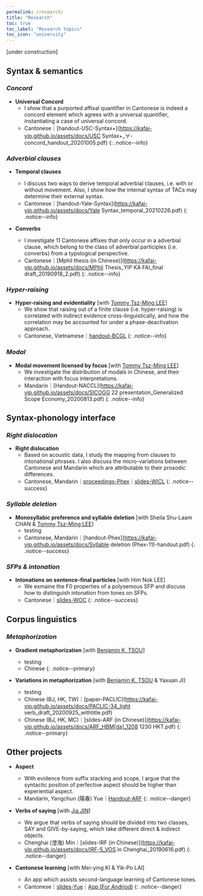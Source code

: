 ```yaml
---
permalink: /research/
title: "Research"
toc: true
toc_label: "Research topics"
toc_icon: "university"
---
```


[under construction]

## Syntax & semantics

### *Concord*

- **Universal Concord**
    - I show that a purported affixal quantifier in Cantonese is indeed a concord element which agrees with a universal quantifier, instantiating a case of universal concord. 
    - Cantonese｜[handout-USC-Syntax+](https://kafai-yip.github.io/assets/docs/USC Syntax+_∀-concord_handout_20201005.pdf)
{: .notice--info}


### *Adverbial clauses*
- **Temporal clauses**
    - I discuss two ways to derive temporal adverbial clauses, i.e. with or without movement. Also, I show how the internal syntax of TACs may determine their external syntax.
    - Cantonese｜[handout-Yale-Syntax](https://kafai-yip.github.io/assets/docs/Yale Syntax_temporal_20210226.pdf)
{: .notice--info}

- **Converbs**
    - I investigate 11 Cantonese affixes that only occur in a adverbial clause, which belong to the class of adverbial participles (i.e. converbs) from a typological perspective.
    - Cantonese｜[Mphil thesis (in Chinese)](https://kafai-yip.github.io/assets/docs/MPhil Thesis_YIP KA FAI_final draft_20190918_2.pdf)
{: .notice--info}

### *Hyper-raising*

- **Hyper-raising and evidentiality** [with [Tommy Tsz-Ming LEE](https://tszminglee.github.io/)]
    - We show that raising out of a finite clause (i.e. hyper-raising) is correlated with indirect evidence cross-linguistically, and how the correlation may be accounted for under a phase-deactivation approach.  
    - Cantonese, Vietnamese｜[handout-BCGL](https://kafai-yip.github.io/assets/docs/BCGL_HR_evidentiality_handout.pdf)
{: .notice--info}
 
### *Modal*

- **Modal movement licensed by focus** [with [Tommy Tsz-Ming LEE](https://tszminglee.github.io/)]
    - We investigate the distribution of modals in Chinese, and their interaction with focus interpretations.
    - Mandarin｜[Handout-NACCL](https://kafai-yip.github.io/assets/docs/SICOGG 22 presentation_Generalized Scope Economy_20200813.pdf)
{: .notice--info}

## Syntax-phonology interface

### *Right dislocation*

- **Right dislocation**
    - Based on acoustic data, I study the mapping from clauses to intonational phrases. I also discuss the micro-variations between Cantonese and Mandarin which are attributable to their prosodic differences.
    - Cantonese, Mandarin｜[proceedings-Phex](https://sapporo-u.repo.nii.ac.jp/?action=repository_uri&item_id=7728&file_id=22&file_no=1)｜[slides-WICL](https://kafai-yip.github.io/assets/docs/WICL-5_RD_20200418.pptx)
{: .notice--success}

### *Syllable deletion*

- **Monosyllabic preference and syllable deletion** [with Sheila Shu-Laam CHAN & [Tommy Tsz-Ming LEE](https://tszminglee.github.io/)]
    - testing
    - Cantonese, Mandarin｜[handout-Phex](https://kafai-yip.github.io/assets/docs/Syllable deletion (Phex-11)-handout.pdf)
{: .notice--success}

### *SFPs & intonation*

- **Intonations on sentence-final particles** [with Him Nok LEE]
    - We exmaine the F0 properties of a polysemous SFP and discuss how to distinguish intonation from tones on SFPs.
    - Cantonese｜[slides-WOC](https://kafai-yip.github.io/assets/docs/WOC-20_ge_20200606.pdf)
{: .notice--success}

## Corpus linguistics

### *Metaphorization*

- **Gradient metaphorization** [with [Benjamin K. TSOU](https://lt.cityu.edu.hk/People/Peop_peopleProfile.asp?peop_rkcl=1&peop_StfID=134)]
    - testing
    - Chinese
{: .notice--primary}

- **Variations in metaphorization** [with [Benjamin K. TSOU](https://lt.cityu.edu.hk/People/Peop_peopleProfile.asp?peop_rkcl=1&peop_StfID=134) & Yaxuan JI]
    - testing
    - Chinese (BJ, HK, TW)｜[paper-PACLIC](https://kafai-yip.github.io/assets/docs/PACLIC-34_light verb_draft_20200925_withtitle.pdf)
    - Chinese (BJ, HK, MC)｜[slides-ARF (in Chinese)](https://kafai-yip.github.io/assets/docs/ARF_HBM[da]_1208 1230 HKT.pdf)
{: .notice--primary}

## Other projects

- **Aspect**
    - With evidence from suffix stacking and scope, I argue that the syntactic position of perfective aspect should be higher than experiential aspect.
    - Mandarin, Yangchun (陽春) Yue｜[Handout-ARF](https://kafai-yip.github.io/assets/docs/ARF2020_perfective_handout_20201212.pdf)
{: .notice--danger}

- **Verbs of saying** [with [Jia JIN](https://myweb.cuhk.edu.cn/jinjia)]
    - We argue that verbs of saying should be divided into two classes, SAY and GIVE-by-saying, which take different direct & indirect objects. 
    - Chenghai (澄海) Min｜[slides-IRF (in Chinese)](https://kafai-yip.github.io/assets/docs/IRF-5_VOS in Chenghai_20190616.pdf)
{: .notice--danger}

- **Cantonese learning** [with Mei-ying KI & Yik-Po LAI]
    - An app which assists second-language learning of Cantonese tones.
    - Cantonese｜[slides-Yue](https://docs.google.com/presentation/d/1qJQlwvJAXd_KDMfQaqr21ZZdPj3p17dDsMirqcedfD8/edit?usp=sharing)｜[App (For Andriod)](https://drive.google.com/file/d/15MCHYrVcpEPJf59HjeGXEEAF9aukUN-9/view?usp=sharing)
{: .notice--danger}

